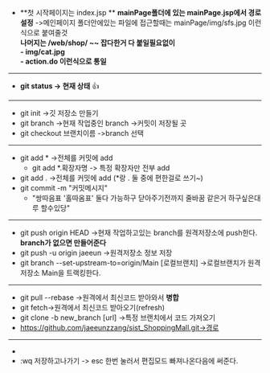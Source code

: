 * **첫 시작페이지는 index.jsp **
  **mainPage폴더에 있는 mainPage.jsp에서 경로설정**        ->메인페이지 폴더안에있는 파일에 접근할때는 mainPage/img/sfs.jpg 이런식으로 붙여줄것         
  **나머지는 /web/shop/ ~~ 잡다한거 다 붙일필요없이**              
  **- img/cat.jpg**         
  **- action.do 이런식으로 통일**       
  
* * *
* **git status -> 현재 상태**    :+1:
* * *
* git init ->깃 저장소 만들기
* git branch ->현재 작업중인 branch 
->커밋이 저장될 곳
* git checkout 브랜치이름 ->branch 선택
* * *
* git add * ->전체를 커밋에 add
  + git add *.확장자명 -> 특정 확장자만 전부 add
* git add . ->전체를 커밋에 add (*랑 . 둘 중에 편한걸로 쓰기~)
* git commit -m "커밋메시지"  
  + "쌍따음표 '홀따옴표' 둘다 가능하구 닫아주기전까지 줄바꿈 같은거 하구싶은대루 할수있당" 
* * *
* git push origin HEAD
->현재 작업하고있는 branch를 원격저장소에 push한다.
**branch가 없으면 만들어준다**
* git push -u origin jaeeun
 ->원격저장소 정보 저장
* git branch --set-upstream-to=origin/Main [로컬브랜치]
 ->로컬브랜치가 원격저장소 Main을 트랙킹한다.
* * *
* git pull --rebase ->원격에서 최신코드 받아와서 **병합**
* git fetch->원격에서 최신코드 받아오기(refresh)
* git clone -b new_branch [url] ->특정 브랜치에서 코드 가져오기
* https://github.com/jaeeunzzang/sist_ShoppingMall.git->경로
* * *
* 
*  :wq 저장하고나가기 -> esc 한번 눌러서 편집모드 빠져나온다음에 써준다.
